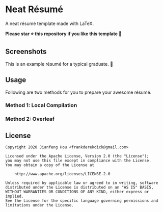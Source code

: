 # Neat Résumé

A neat résumé template made with LaTeX.

**Please star :star: this repository if you like this template :heartbeat:**

## Screenshots

This is an example résumé for a typical graduate. :construction_worker:

## Usage

Following are two methods for you to prepare your awesome résumé.

### Method 1: Local Compilation

### Method 2: Overleaf

## License

```
Copyright 2020 Jianfeng Hou <frankderekdick@gmail.com>

Licensed under the Apache License, Version 2.0 (the "License");
you may not use this file except in compliance with the License.
You may obtain a copy of the License at

    http://www.apache.org/licenses/LICENSE-2.0

Unless required by applicable law or agreed to in writing, software
distributed under the License is distributed on an "AS IS" BASIS,
WITHOUT WARRANTIES OR CONDITIONS OF ANY KIND, either express or implied.
See the License for the specific language governing permissions and
limitations under the License.
```
